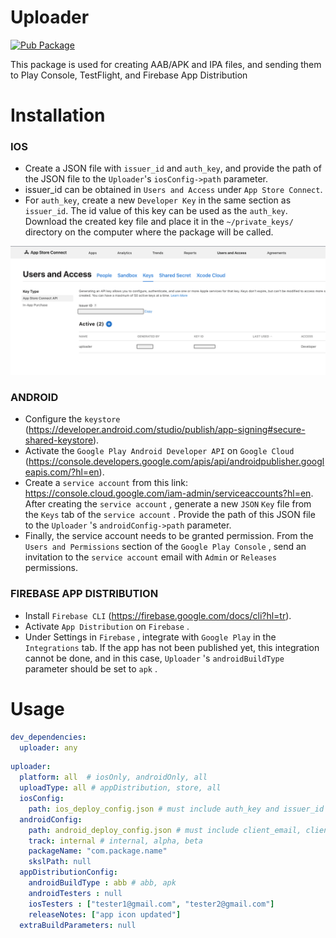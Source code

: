 # Uploader

[![Pub Package](https://img.shields.io/pub/v/uploader.svg)](https://pub.dev/packages/uploader)

This package is used for creating AAB/APK and IPA files, and sending them to Play Console, TestFlight, and Firebase App Distribution

# Installation

### IOS
- Create a JSON file with `issuer_id` and `auth_key`, and provide the path of the JSON file to the `Uploader`'s `iosConfig->path` parameter.
- issuer_id can be obtained in `Users and Access` under `App Store Connect`.
- For `auth_key`, create a new `Developer Key` in the same section as `issuer_id`. The id value of this key can be used as the `auth_key`. Download the created key file and place it in the `~/private_keys/` directory on the computer where the package will be called.

![instruction](asset/instructions/instruction_1.png)

### ANDROID
- Configure the `keystore`  (https://developer.android.com/studio/publish/app-signing#secure-shared-keystore).
- Activate the `Google Play Android Developer API`  on `Google Cloud ` (https://console.developers.google.com/apis/api/androidpublisher.googleapis.com/?hl=en).
- Create a `service account`  from this link: https://console.cloud.google.com/iam-admin/serviceaccounts?hl=en. After creating the `service account` , generate a new `JSON` `Key`  file from the `Keys`  tab  of the `service account` . Provide the path of this JSON file to the `Uploader` 's `androidConfig->path`  parameter.
- Finally, the service account needs to be granted permission. From the ` Users and Permissions`  section of the `Google Play Console` , send an invitation to the `service account`  email with `Admin`  or `Releases`  permissions.

### FIREBASE APP DISTRIBUTION
- Install `Firebase CLI`  (https://firebase.google.com/docs/cli?hl=tr).
- Activate `App Distribution`  on `Firebase` .
- Under Settings in `Firebase` , integrate with `Google Play`  in the `Integrations`  tab. If the app has not been published yet, this integration cannot be done, and in this case, `Uploader` 's `androidBuildType`  parameter should be set to `apk` .

# Usage

```yaml
dev_dependencies:
  uploader: any
```
```yaml
uploader:
  platform: all  # iosOnly, androidOnly, all
  uploadType: all # appDistribution, store, all
  iosConfig:
    path: ios_deploy_config.json # must include auth_key and issuer_id
  androidConfig:
    path: android_deploy_config.json # must include client_email, client_id, private_key
    track: internal # internal, alpha, beta
    packageName: "com.package.name"
    skslPath: null 
  appDistributionConfig:
    androidBuildType : abb # abb, apk 
    androidTesters : null 
    iosTesters : ["tester1@gmail.com", "tester2@gmail.com"]
    releaseNotes: ["app icon updated"]
  extraBuildParameters: null
```


